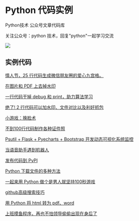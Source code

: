 # Python 代码实例

Python技术 公众号文章代码库


关注公众号：python 技术，回复"python"一起学习交流

![](http://favorites.ren/assets/images/python.jpg)

## 实例代码



[情人节，25 行代码生成微信朋友圈的爱心九宫格。](https://github.com/JustDoPython/python-examples/blob/master/moumoubaimifan/qrj/)



[在图片和 PDF 上去掉水印](https://github.com/JustDoPython/python-examples/blob/master/moumoubaimifan/removeWatermark)

[一行代码干掉 debug 和 print，助力算法学习](https://github.com/JustDoPython/python-examples/blob/master/moumoubaimifan/pysnooper)


[绝了! 2 行代码可以加水印、文件对比以及利好抓包](https://github.com/JustDoPython/python-examples/tree/master/moumoubaimifan/filestools)

[小游戏：换脸术](https://github.com/JustDoPython/python-100-day/tree/master/FusionFace)


[不到100行代码制作各种证件照](https://github.com/JustDoPython/python-examples/tree/master/moumoubaimifan/background)

[Psutil + Flask + Pyecharts + Bootstrap 开发动态可视化系统监控](https://github.com/JustDoPython/python-examples/tree/master/moumoubaimifan/psutil-flask)

[当语音助手遇到机器人](https://github.com/JustDoPython/python-examples/tree/master/moumoubaimifan/siri)

[发布代码到 PyPI](https://github.com/JustDoPython/python-examples/tree/master/moumoubaimifan/simple_pip_upload)


[Python 下载文件的多种方法](https://github.com/JustDoPython/python-examples/tree/master/moumoubaimifan/download)


[一起来用 Python 做个是男人就坚持100秒游戏](https://github.com/JustDoPython/python-examples/tree/master/moumoubaimifan/game)

[github高级搜索技巧](https://docs.github.com/cn/free-pro-team@latest/github)

[用 Python 将 html 转为 pdf、word](https://github.com/JustDoPython/python-examples/tree/master/moumoubaimifan/convertHtml)

[上班摸鱼程序，再也不怕领导偷偷出现在身后了](https://github.com/JustDoPython/python-examples/tree/master/moumoubaimifan/face_contrast)

